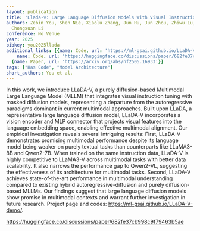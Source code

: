 ```yaml
---
layout: publication
title: 'Llada-v: Large Language Diffusion Models With Visual Instruction Tuning'
authors: Zebin You, Shen Nie, Xiaolu Zhang, Jun Hu, Jun Zhou, Zhiwu Lu, Ji-rong Wen,
  Chongxuan Li
conference: No Venue
year: 2025
bibkey: you2025llada
additional_links: [{name: Code, url: 'https://ml-gsai.github.io/LLaDA-V-demo/'}, {
    name: Code, url: 'https://huggingface.co/discussions/paper/682fe37cb998c9f79463b5ae'},
  {name: Paper, url: 'https://arxiv.org/abs/hf2505.16933'}]
tags: ["Has Code", "Model Architecture"]
short_authors: You et al.
---
```

In this work, we introduce LLaDA-V, a purely diffusion-based Multimodal Large Language Model (MLLM) that integrates visual instruction tuning with masked diffusion models, representing a departure from the autoregressive paradigms dominant in current multimodal approaches. Built upon LLaDA, a representative large language diffusion model, LLaDA-V incorporates a vision encoder and MLP connector that projects visual features into the language embedding space, enabling effective multimodal alignment. Our empirical investigation reveals several intriguing results: First, LLaDA-V demonstrates promising multimodal performance despite its language model being weaker on purely textual tasks than counterparts like LLaMA3-8B and Qwen2-7B. When trained on the same instruction data, LLaDA-V is highly competitive to LLaMA3-V across multimodal tasks with better data scalability. It also narrows the performance gap to Qwen2-VL, suggesting the effectiveness of its architecture for multimodal tasks. Second, LLaDA-V achieves state-of-the-art performance in multimodal understanding compared to existing hybrid autoregressive-diffusion and purely diffusion-based MLLMs. Our findings suggest that large language diffusion models show promise in multimodal contexts and warrant further investigation in future research. Project page and codes: https://ml-gsai.github.io/LLaDA-V-demo/.

https://huggingface.co/discussions/paper/682fe37cb998c9f79463b5ae